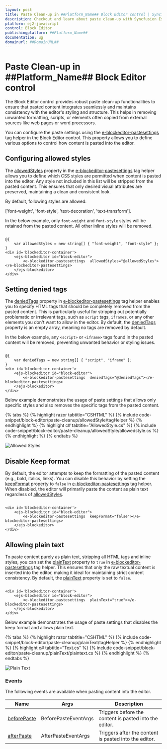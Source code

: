 ```yaml
---
layout: post
title: Paste Clean-up in ##Platform_Name## Block Editor control | Syncfusion
description: Checkout and learn about paste clean-up with Syncfusion Essential ##Platform_Name## BlockEditor control, its elements, and more details.
platform: ej2-javascript
control: Block Editor
publishingplatform: ##Platform_Name##
documentation: ug
domainurl: ##DomainURL##
---
```


# Paste Clean-up in ##Platform_Name## Block Editor control

The Block Editor control provides robust paste clean-up functionalities to ensure that pasted content integrates seamlessly and maintains consistency with the editor's styling and structure. This helps in removing unwanted formatting, scripts, or elements often copied from external sources like web pages or word processors.

You can configure the paste settings using the [e-blockeditor-pastesettings](https://help.syncfusion.com/cr/aspnetcore-js2/Syncfusion.EJ2.BlockEditor.PasteSettings.html) tag helper in the Block Editor control. This property allows you to define various options to control how content is pasted into the editor.

## Configuring allowed styles

The [allowedStyles](https://help.syncfusion.com/cr/aspnetcore-js2/Syncfusion.EJ2.BlockEditor.PasteSettings.html#Syncfusion_EJ2_BlockEditor_PasteSettings_AllowedStyles) property in the [e-blockeditor-pastesettings](https://help.syncfusion.com/cr/aspnetcore-js2/Syncfusion.EJ2.BlockEditor.PasteSettings.html) tag helper allows you to define which CSS styles are permitted when content is pasted into the editor. Any style not included in this list will be stripped from the pasted content. This ensures that only desired visual attributes are preserved, maintaining a clean and consistent look.

By default, following styles are allowed:

['font-weight', 'font-style', 'text-decoration', 'text-transform'].

In the below example, only `font-weight` and `font-style` styles will be retained from the pasted content. All other inline styles will be removed.

```cshtml

@{
    var allowedStyles = new string[] { "font-weight", "font-style" };
}
<div id='blockeditor-container'>
    <ejs-blockeditor id="block-editor">
        <e-blockeditor-pastesettings  allowedStyles="@allowedStyles"></e-blockeditor-pastesettings>
    </ejs-blockeditor>
</div>

```

## Setting denied tags

The [deniedTags](https://help.syncfusion.com/cr/aspnetcore-js2/Syncfusion.EJ2.BlockEditor.PasteSettings.html#Syncfusion_EJ2_BlockEditor_PasteSettings_DeniedTags) property in [e-blockeditor-pastesettings](https://help.syncfusion.com/cr/aspnetcore-js2/Syncfusion.EJ2.BlockEditor.PasteSettings.html) tag helper enables you to specify HTML tags that should be completely removed from the pasted content. This is particularly useful for stripping out potentially problematic or irrelevant tags, such as `script` tags, `iframe`s, or any other elements you don't want to allow in the editor. By default, the [deniedTags](https://help.syncfusion.com/cr/aspnetcore-js2/Syncfusion.EJ2.BlockEditor.PasteSettings.html#Syncfusion_EJ2_BlockEditor_PasteSettings_DeniedTags) property is an empty array, meaning no tags are removed by default.

In the below example, any `<script>` or `<iframe>` tags found in the pasted content will be removed, preventing unwanted behavior or styling issues.

```cshtml

@{
    var deniedTags = new string[] { "script", "iframe" };
}
<div id='blockeditor-container'>
    <ejs-blockeditor id="block-editor">
        <e-blockeditor-pastesettings  deniedTags="@deniedTags"></e-blockeditor-pastesettings>
    </ejs-blockeditor>
</div>

```

Below example demonstrates the usage of paste settings that allows only specific styles and also removes the specific tags from the pasted content.

{% tabs %}
{% highlight razor tabtitle="CSHTML" %}
{% include code-snippet/block-editor/paste-cleanup/allowedStyle/tagHelper %}
{% endhighlight %}
{% highlight c# tabtitle="AllowedStyle.cs" %}
{% include code-snippet/block-editor/paste-cleanup/allowedStyle/allowedstyle.cs %}
{% endhighlight %}
{% endtabs %}

![Allowed Styles](images/allowedStyles.png)

## Disable Keep format

By default, the editor attempts to keep the formatting of the pasted content (e.g., bold, italics, links). You can disable this behavior by setting the [keepFormat](https://help.syncfusion.com/cr/aspnetcore-js2/Syncfusion.EJ2.BlockEditor.PasteSettings.html#Syncfusion_EJ2_BlockEditor_PasteSettings_KeepFormat) property to `false` in [e-blockeditor-pastesettings](https://help.syncfusion.com/cr/aspnetcore-js2/Syncfusion.EJ2.BlockEditor.PasteSettings.html) tag helper. When disabled, the editor will primarily paste the content as plain text regardless of [allowedStyles](https://help.syncfusion.com/cr/aspnetcore-js2/Syncfusion.EJ2.BlockEditor.PasteSettings.html#Syncfusion_EJ2_BlockEditor_PasteSettings_AllowedStyles).

```cshtml

<div id='blockeditor-container'>
    <ejs-blockeditor id="block-editor">
        <e-blockeditor-pastesettings  keepFormat="false"></e-blockeditor-pastesettings>
    </ejs-blockeditor>
</div>

```

## Allowing plain text

To paste content purely as plain text, stripping all HTML tags and inline styles, you can set the [plainText](https://help.syncfusion.com/cr/aspnetcore-js2/Syncfusion.EJ2.BlockEditor.PasteSettings.html#Syncfusion_EJ2_BlockEditor_PasteSettings_PlainText) property to `true` in [e-blockeditor-pastesettings](https://help.syncfusion.com/cr/aspnetcore-js2/Syncfusion.EJ2.BlockEditor.PasteSettings.html) tag helper. This ensures that only the raw textual content is inserted into the editor, making it ideal for maintaining strict content consistency. By default, the [plainText](https://help.syncfusion.com/cr/aspnetcore-js2/Syncfusion.EJ2.BlockEditor.PasteSettings.html#Syncfusion_EJ2_BlockEditor_PasteSettings_PlainText) property is set to `false`.

```cshtml

<div id='blockeditor-container'>
    <ejs-blockeditor id="block-editor">
        <e-blockeditor-pastesettings  plainText="true"></e-blockeditor-pastesettings>
    </ejs-blockeditor>
</div>

```

Below example demonstrates the usage of paste settings that disables the keep format and allows plain text.

{% tabs %}
{% highlight razor tabtitle="CSHTML" %}
{% include code-snippet/block-editor/paste-cleanup/plainText/tagHelper %}
{% endhighlight %}
{% highlight c# tabtitle="Text.cs" %}
{% include code-snippet/block-editor/paste-cleanup/plainText/plaintext.cs %}
{% endhighlight %}
{% endtabs %}

![Plain Text](images/plainText.png)

### Events

The following events are available when pasting content into the editor.

|Name|Args|Description|
|---|---|---|
|[beforePaste](https://help.syncfusion.com/cr/aspnetcore-js2/Syncfusion.EJ2.BlockEditor.BlockEditor.html#Syncfusion_EJ2_BlockEditor_BlockEditor_BeforePaste)|BeforePasteEventArgs|Triggers before the content is pasted into the editor.|
|[afterPaste](https://help.syncfusion.com/cr/aspnetcore-js2/Syncfusion.EJ2.BlockEditor.BlockEditor.html#Syncfusion_EJ2_BlockEditor_BlockEditor_AfterPaste)|AfterPasteEventArgs|Triggers after the content is pasted into the editor.|
